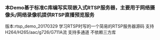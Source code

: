 ### 本Demo基于标准C库编写实现嵌入式RTSP服务器，主要用于网络摄像头/网络录像机提供RTSP直播预览服务
版本:rtsp_demo_20170329
学习RTSP时写的一个简易的RTSP服务器源码
支持H264/H265/aac/g726/G711A流
支持多通道
不依赖三方库
